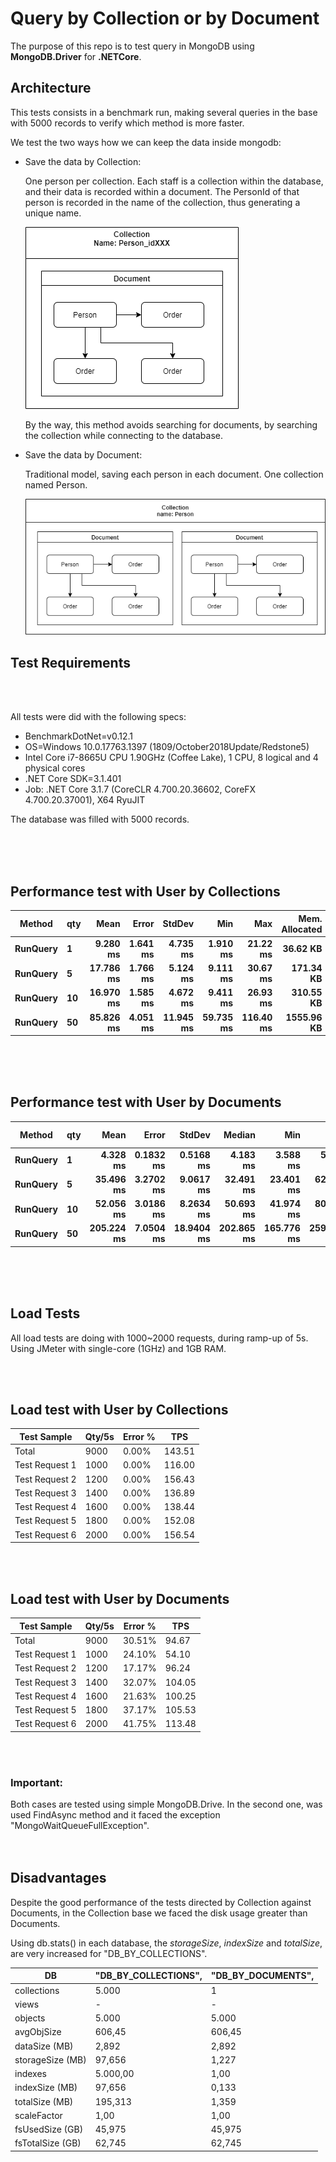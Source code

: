 # Query by Collection or by Document

The purpose of this repo is to test query in MongoDB using __MongoDB.Driver__ for __.NETCore__.

## Architecture

This tests consists in  a benchmark run, making several queries in the base with 5000 records to verify which method is more faster.

We test the two ways how we can keep the data inside mongodb:

- Save the data by Collection:

  One person per collection. Each staff is a collection within the database, and their data is recorded within a document. The PersonId of that person is recorded in the name of the collection, thus generating a unique name.
  
  ![collection.png](./docs/collection.png)

  By the way, this method avoids searching for documents, by searching the collection while connecting to the database.

- Save the data by Document:

  Traditional model, saving each person in each document. One collection named Person.

  ![document.png](./docs/document.png)


## Test Requirements

<br />
<br />

All tests were did with the following specs:

- BenchmarkDotNet=v0.12.1
- OS=Windows 10.0.17763.1397 (1809/October2018Update/Redstone5)
- Intel Core i7-8665U CPU 1.90GHz (Coffee Lake), 1 CPU, 8 logical and 4 physical cores
- .NET Core SDK=3.1.401
- Job: .NET Core 3.1.7 (CoreCLR 4.700.20.36602, CoreFX 4.700.20.37001), X64 RyuJIT

The database was filled with 5000 records.

<br />
<br />
<br />

## Performance test with User by Collections

| Method       | qty    |          Mean |        Error |        StdDev |           Min |           Max | Mem. Allocated |
| ------------ | ------ | ------------: | -----------: | ------------: | ------------: | ------------: | -------------: |
| **RunQuery** | **1**  |  **9.280 ms** | **1.641 ms** |  **4.735 ms** |  **1.910 ms** |  **21.22 ms** |   **36.62 KB** |
| **RunQuery** | **5**  | **17.786 ms** | **1.766 ms** |  **5.124 ms** |  **9.111 ms** |  **30.67 ms** |  **171.34 KB** |
| **RunQuery** | **10** | **16.970 ms** | **1.585 ms** |  **4.672 ms** |  **9.411 ms** |  **26.93 ms** |  **310.55 KB** |
| **RunQuery** | **50** | **85.826 ms** | **4.051 ms** | **11.945 ms** | **59.735 ms** | **116.40 ms** | **1555.96 KB** |

<br />
<br />
<br />

## Performance test with User by Documents

   Method | qty |       Mean |     Error |     StdDev |     Median |        Min |        Max |  Mem. Allocated |
--------- |---- |-----------:|----------:|-----------:|-----------:|-----------:|-----------:|-----------:|
 **RunQuery** |   **1** |   **4.328 ms** | **0.1832 ms** |  **0.5168 ms** |   **4.183 ms** |   **3.588 ms** |   **5.730 ms** |      **31.64 KB** |
 **RunQuery** |   **5** |  **35.496 ms** | **3.2702 ms** |  **9.0617 ms** |  **32.491 ms** |  **23.401 ms** |  **62.750 ms** |     **160.38 KB** |
 **RunQuery** |  **10** |  **52.056 ms** | **3.0186 ms** |  **8.2634 ms** |  **50.693 ms** |  **41.974 ms** |  **80.358 ms** |     **318.21 KB** |
 **RunQuery** |  **50** | **205.224 ms** | **7.0504 ms** | **18.9404 ms** | **202.865 ms** | **165.776 ms** | **259.588 ms** |    **1581.17 KB** |

<br />
<br />
<br />

## Load Tests

All load tests are doing with 1000~2000 requests, during ramp-up of 5s.
Using JMeter with single-core (1GHz) and 1GB RAM.

<br />
<br />

## Load test with User by Collections

|	Test Sample	|	Qty/5s	|	Error %	|	TPS	|
|	-------	|	-------	|	-------	|	-------	|
|	Total	|	9000	|	0.00%	|	143.51	|
|	Test Request 1	|	1000	|	0.00%	|	116.00	|
|	Test Request 2	|	1200	|	0.00%	|	156.43	|
|	Test Request 3	|	1400	|	0.00%	|	136.89	|
|	Test Request 4	|	1600	|	0.00%	|	138.44	|
|	Test Request 5	|	1800	|	0.00%	|	152.08	|
|	Test Request 6	|	2000	|	0.00%	|	156.54	|

<br />
<br />

## Load test with User by Documents

|	Test Sample	|	Qty/5s	|	Error %	|	TPS	|
|	-------	|	-------	|	-------	|	-------	|
|	Total	|	9000	|	30.51%	|	94.67	|
|	Test Request 1	|	1000	|	24.10%	|	54.10	|
|	Test Request 2	|	1200	|	17.17%	|	96.24	|
|	Test Request 3	|	1400	|	32.07%	|	104.05	|
|	Test Request 4	|	1600	|	21.63%	|	100.25	|
|	Test Request 5	|	1800	|	37.17%	|	105.53	|
|	Test Request 6	|	2000	|	41.75%	|	113.48	|

<br />
<br />

<h3>Important:</h3>
Both cases are tested using simple MongoDB.Drive. In the second one, was used FindAsync method and it faced the exception "MongoWaitQueueFullException".

<br />
<br />
<br />

## Disadvantages

Despite the good performance of the tests directed by Collection against Documents, in the Collection base we faced the disk usage greater than Documents.

Using db.stats() in each database, the _storageSize_, _indexSize_ and _totalSize_, are very increased for "DB_BY_COLLECTIONS".

|	DB	|	 "DB_BY_COLLECTIONS", 	|	 "DB_BY_DOCUMENTS", 	|
|--------------|	-------	|	-------	|
|	collections	|	 5.000 	|	 1 	|
|	views	|	 -   	|	 -   	|
|	objects	|	 5.000 	|	 5.000 	|
|	avgObjSize	|	 606,45 	|	 606,45 	|
|	dataSize (MB)	|	 2,892 	|	 2,892 	|
|	storageSize (MB)	|	 97,656 	|	 1,227 	|
|	indexes	|	 5.000,00 	|	 1,00 	|
|	indexSize (MB)	|	 97,656 	|	 0,133 	|
|	totalSize (MB)	|	 195,313 	|	 1,359 	|
|	scaleFactor	|	 1,00 	|	 1,00 	|
|	fsUsedSize (GB)	|	 45,975 	|	 45,975 	|
|	fsTotalSize (GB)	|	 62,745 	|	 62,745 	|
